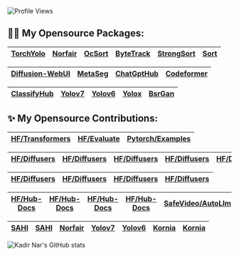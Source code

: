 ![Profile Views](https://komarev.com/ghpvc/?username=kadirnar&style=flat)

## :sauna_man: My Opensource Packages:
|[TorchYolo](https://github.com/kadirnar/torchyolo) | [Norfair](https://github.com/kadirnar/Norfair-Track) | [OcSort](https://github.com/kadirnar/ocsort-pip) |[ByteTrack](https://github.com/kadirnar/bytetrack-pip) | [StrongSort](https://github.com/kadirnar/strongsort-pip) | [Sort](https://github.com/kadirnar/sort-pip)
| -- | -- | -- | -- | -- | --


| [Diffusion-WebUI](https://github.com/kadirnar/Stable-Diffusion-ControlNet-WebUI) | [MetaSeg](https://github.com/kadirnar/Stable-Diffusion-ControlNet-WebUI) | [ChatGptHub](https://github.com/kadirnar/ChatGptHub) |  [Codeformer](https://github.com/kadirnar/codeformer-pip)
| -- | -- | -- | --


[ClassifyHub](https://github.com/kadirnar/classifyhub) |[Yolov7](https://github.com/kadirnar/yolov7-pip) | [Yolov6](https://github.com/kadirnar/yolov6-pip) | [Yolox](https://github.com/kadirnar/yolox-pip) |[BsrGan](https://github.com/kadirnar/bsrgan-pip)
| -- | -- | -- | -- | --

## ✨ My Opensource Contributions:

|[HF/Transformers](https://github.com/huggingface/transformers/pull/24793) | [HF/Evaluate](https://github.com/huggingface/evaluate/pull/275) |[Pytorch/Examples](https://github.com/pytorch/examples/pull/1173)
| -- | -- | --

 | [HF/Diffusers](https://github.com/huggingface/diffusers/pull/3586) | [HF/Diffusers](https://github.com/huggingface/diffusers/pull/3577)| [HF/Diffusers](https://github.com/huggingface/diffusers/pull/3634) | [HF/Diffusers](https://github.com/huggingface/diffusers/pull/3590) | [HF/Diffusers](https://github.com/huggingface/diffusers/pull/4049)
| -- | -- | -- | -- | --

| [HF/Diffusers](https://github.com/huggingface/diffusers/pull/2970) | [HF/Diffusers](https://github.com/huggingface/diffusers/pull/3754)  | [HF/Diffusers](https://github.com/huggingface/diffusers/pull/4026)| [HF/Diffusers](https://github.com/huggingface/diffusers/pull/3586)
| -- | -- | -- | --

| [HF/Hub-Docs](https://github.com/huggingface/hub-docs/pull/639) | [HF/Hub-Docs](https://github.com/huggingface/hub-docs/pull/743) | [HF/Hub-Docs](https://github.com/huggingface/hub-docs/pull/614) | [HF/Hub-Docs](https://github.com/huggingface/hub-docs/pull/887) | [SafeVideo/AutoLlm](https://github.com/safevideo/autollm/pull/65)
| -- | -- | -- | -- | -- 


|[SAHI](https://github.com/obss/sahi/pull/486) | [SAHI](https://github.com/obss/sahi/pull/322) | [Norfair](https://github.com/tryolabs/norfair/pull/147) | [Yolov7](https://github.com/WongKinYiu/yolov7/pull/423) | [Yolov6](https://github.com/meituan/YOLOv6/pull/187) | [Kornia](https://github.com/kornia/tutorials/pull/33) | [Kornia](https://github.com/kornia/kornia/pull/1871) 
| -- | -- | -- | -- | -- | -- | --

![Kadir Nar's GitHub stats](https://github-readme-stats.vercel.app/api?username=kadirnar&theme=radical&show_icons=true)
